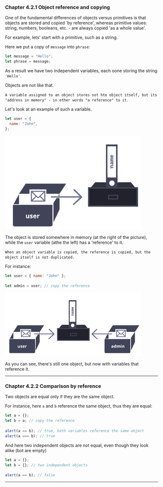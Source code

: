 ### Chapter 4.2.1 Object reference and copying

One of the fundamental differences of objects versus primitives is that objects are stored and copied 'by reference', whereas primitive values: string, numbers, booleans, etc. - are always copied 'as a whole value'.

For example, lets' start with a primitive, such as a string.

Here we put a copy of `message` into `phrase`:

```js
let message = "Hello";
let phrase = message;
```

As a result we have two independent variables, each oone storing the string `'Hello'`.

Objects are not like that.

`A variable assigned to an object stores not hte object itself, but its "address in memory" - in other words "a reference" to it`.

Let's look at an example of such a variable.

```js
let user = {
  name: "John",
};
```

<img src="../img/object_reference.png" width="450px"/>

The object is stored somewhere in memory (at the right of the picture), while the `user` variable (athe the left) has a 'reference' to it.

`When an object variable is copied, the reference is copied, but the object itself is not duplicated.`

For instance:

```js
let user = { name: "John" };

let admin = user; // copy the reference
```

<img src="../img/multiple objects.png" width="450px"/>

As you can see, there's still one object, but now with variables that reference it.

---

### Chapter 4.2.2 Comparison by reference

Two objects are equal only if they are the same object.

For instance, here `a` and `b` reference the same object, thus they are equal:

```js
let a = {};
let b = a; // copy the reference

alert(a == b); // true, both variables reference the same object
alert(a === b); // true
```

And here two independent objects are not equal, even though they look alike (bot are empty)

```js
let a = {};
let b = {}; // two independent objects

alert(a == b); // false
```

---
